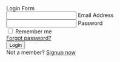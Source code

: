 <!DOCTYPE html>
<!-- Created By CodingNepal -->
<html lang="en" dir="ltr">
   <head>
      <meta charset="utf-8">
      <title>Login Form Design | CodeLab</title>
      <link rel="stylesheet" href="style.css">
   </head>
   <body>
      <div class="wrapper">
         <div class="title">
            Login Form
         </div>
         <form action="#">
            <div class="field">
               <input type="text" required>
               <label>Email Address</label>
            </div>
            <div class="field">
               <input type="password" required>
               <label>Password</label>
            </div>
            <div class="content">
               <div class="checkbox">
                  <input type="checkbox" id="remember-me">
                  <label for="remember-me">Remember me</label>
               </div>
               <div class="pass-link">
                  <a href="#">Forgot password?</a>
               </div>
            </div>
            <div class="field">
               <input type="submit" value="Login">
            </div>
            <div class="signup-link">
               Not a member? <a href="#">Signup now</a>
            </div>
         </form>
      </div>
   </body>
</html>


